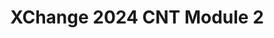 ---
title: XChange 2024 CNT Module 2
redirect_to: https://docs.google.com/document/d/1QkLZZdbem_T-AeGZIXzE_fmB6hQ5twPHHY0iGvsOB2I/edit?usp=sharing
redirect_from: 
  - /XC24CNTModule2
  - /xc24cntmodule2
---